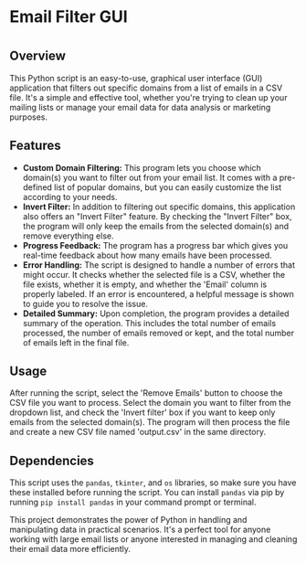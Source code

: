 #
#                        Email Filter GUI
#
## Overview

This Python script is an easy-to-use, graphical user interface (GUI) application that filters out specific domains from a list of emails in a CSV file. It's a simple and effective tool, whether you're trying to clean up your mailing lists or manage your email data for data analysis or marketing purposes.

## Features

- **Custom Domain Filtering:** This program lets you choose which domain(s) you want to filter out from your email list. It comes with a pre-defined list of popular domains, but you can easily customize the list according to your needs.
- **Invert Filter:** In addition to filtering out specific domains, this application also offers an "Invert Filter" feature. By checking the "Invert Filter" box, the program will only keep the emails from the selected domain(s) and remove everything else.
- **Progress Feedback:** The program has a progress bar which gives you real-time feedback about how many emails have been processed.
- **Error Handling:** The script is designed to handle a number of errors that might occur. It checks whether the selected file is a CSV, whether the file exists, whether it is empty, and whether the 'Email' column is properly labeled. If an error is encountered, a helpful message is shown to guide you to resolve the issue.
- **Detailed Summary:** Upon completion, the program provides a detailed summary of the operation. This includes the total number of emails processed, the number of emails removed or kept, and the total number of emails left in the final file.

## Usage

After running the script, select the 'Remove Emails' button to choose the CSV file you want to process. Select the domain you want to filter from the dropdown list, and check the 'Invert filter' box if you want to keep only emails from the selected domain(s). The program will then process the file and create a new CSV file named 'output.csv' in the same directory.

## Dependencies

This script uses the `pandas`, `tkinter`, and `os` libraries, so make sure you have these installed before running the script. You can install `pandas` via pip by running `pip install pandas` in your command prompt or terminal.

This project demonstrates the power of Python in handling and manipulating data in practical scenarios. It's a perfect tool for anyone working with large email lists or anyone interested in managing and cleaning their email data more efficiently.
